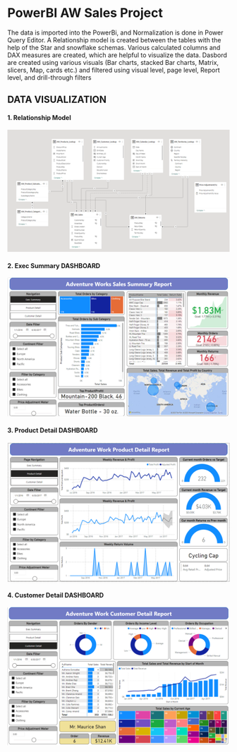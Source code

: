 # PowerBI AW Sales Project
The data is imported into the PowerBi, and Normalization is done in Power Query Editor. A Relationship model is created between the tables with the help of the Star and snowflake schemas. Various calculated columns and DAX measures are created, which are helpful to visualize the data. Dasbord are created using various visuals (Bar charts, stacked Bar charts, Matrix, slicers, Map, cards etc.) and filtered using visual level, page level, Report level, and drill-through filters

## DATA VISUALIZATION

#### 1. Relationship Model
![(Table_Relationship.png)](https://github.com/Harsha-Pulagam/PowerBI_AW_Sales_Project/blob/ccf75411d3095db161236b9eefa82975918e0402/Table_Relationship.png)

#### 2. Exec Summary DASHBOARD
![(DashBoard/Page1.png)](https://github.com/Harsha-Pulagam/PowerBI_AW_Sales_Project/blob/8461aeb83460ff570cac05bbbd0f2cb240680515/DashBoard/Page1.png)

#### 3. Product Detail DASHBOARD
![(DashBoard/Page2.png)](https://github.com/Harsha-Pulagam/PowerBI_AW_Sales_Project/blob/8461aeb83460ff570cac05bbbd0f2cb240680515/DashBoard/page2.png)

#### 4. Customer Detail DASHBOARD
![(DashBoard/Page3.png)](https://github.com/Harsha-Pulagam/PowerBI_AW_Sales_Project/blob/8461aeb83460ff570cac05bbbd0f2cb240680515/DashBoard/Page3.png)
